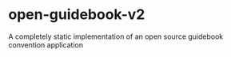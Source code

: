# open-guidebook-v2
A completely static implementation of an open source guidebook convention application
